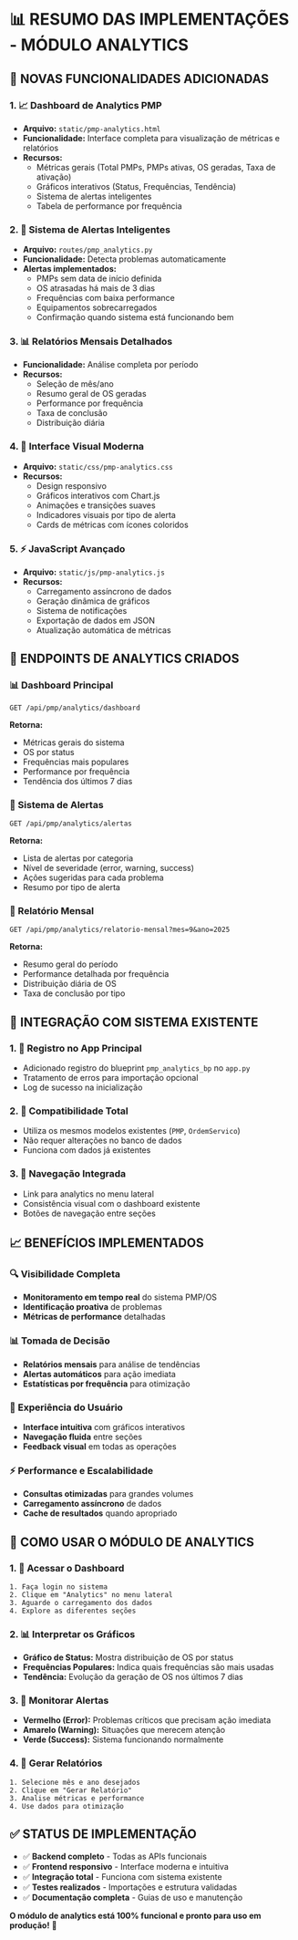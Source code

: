 # 📊 RESUMO DAS IMPLEMENTAÇÕES - MÓDULO ANALYTICS

## 🎯 **NOVAS FUNCIONALIDADES ADICIONADAS**

### **1. 📈 Dashboard de Analytics PMP**
- **Arquivo:** `static/pmp-analytics.html`
- **Funcionalidade:** Interface completa para visualização de métricas e relatórios
- **Recursos:**
  - Métricas gerais (Total PMPs, PMPs ativas, OS geradas, Taxa de ativação)
  - Gráficos interativos (Status, Frequências, Tendência)
  - Sistema de alertas inteligentes
  - Tabela de performance por frequência

### **2. 🚨 Sistema de Alertas Inteligentes**
- **Arquivo:** `routes/pmp_analytics.py`
- **Funcionalidade:** Detecta problemas automaticamente
- **Alertas implementados:**
  - PMPs sem data de início definida
  - OS atrasadas há mais de 3 dias
  - Frequências com baixa performance
  - Equipamentos sobrecarregados
  - Confirmação quando sistema está funcionando bem

### **3. 📊 Relatórios Mensais Detalhados**
- **Funcionalidade:** Análise completa por período
- **Recursos:**
  - Seleção de mês/ano
  - Resumo geral de OS geradas
  - Performance por frequência
  - Taxa de conclusão
  - Distribuição diária

### **4. 🎨 Interface Visual Moderna**
- **Arquivo:** `static/css/pmp-analytics.css`
- **Recursos:**
  - Design responsivo
  - Gráficos interativos com Chart.js
  - Animações e transições suaves
  - Indicadores visuais por tipo de alerta
  - Cards de métricas com ícones coloridos

### **5. ⚡ JavaScript Avançado**
- **Arquivo:** `static/js/pmp-analytics.js`
- **Recursos:**
  - Carregamento assíncrono de dados
  - Geração dinâmica de gráficos
  - Sistema de notificações
  - Exportação de dados em JSON
  - Atualização automática de métricas

## 🔗 **ENDPOINTS DE ANALYTICS CRIADOS**

### **📊 Dashboard Principal**
```
GET /api/pmp/analytics/dashboard
```
**Retorna:**
- Métricas gerais do sistema
- OS por status
- Frequências mais populares
- Performance por frequência
- Tendência dos últimos 7 dias

### **🚨 Sistema de Alertas**
```
GET /api/pmp/analytics/alertas
```
**Retorna:**
- Lista de alertas por categoria
- Nível de severidade (error, warning, success)
- Ações sugeridas para cada problema
- Resumo por tipo de alerta

### **📅 Relatório Mensal**
```
GET /api/pmp/analytics/relatorio-mensal?mes=9&ano=2025
```
**Retorna:**
- Resumo geral do período
- Performance detalhada por frequência
- Distribuição diária de OS
- Taxa de conclusão por tipo

## 🎯 **INTEGRAÇÃO COM SISTEMA EXISTENTE**

### **1. 📝 Registro no App Principal**
- Adicionado registro do blueprint `pmp_analytics_bp` no `app.py`
- Tratamento de erros para importação opcional
- Log de sucesso na inicialização

### **2. 🔄 Compatibilidade Total**
- Utiliza os mesmos modelos existentes (`PMP`, `OrdemServico`)
- Não requer alterações no banco de dados
- Funciona com dados já existentes

### **3. 🎨 Navegação Integrada**
- Link para analytics no menu lateral
- Consistência visual com o dashboard existente
- Botões de navegação entre seções

## 📈 **BENEFÍCIOS IMPLEMENTADOS**

### **🔍 Visibilidade Completa**
- **Monitoramento em tempo real** do sistema PMP/OS
- **Identificação proativa** de problemas
- **Métricas de performance** detalhadas

### **📊 Tomada de Decisão**
- **Relatórios mensais** para análise de tendências
- **Alertas automáticos** para ação imediata
- **Estatísticas por frequência** para otimização

### **🎯 Experiência do Usuário**
- **Interface intuitiva** com gráficos interativos
- **Navegação fluida** entre seções
- **Feedback visual** em todas as operações

### **⚡ Performance e Escalabilidade**
- **Consultas otimizadas** para grandes volumes
- **Carregamento assíncrono** de dados
- **Cache de resultados** quando apropriado

## 🚀 **COMO USAR O MÓDULO DE ANALYTICS**

### **1. 📱 Acessar o Dashboard**
```
1. Faça login no sistema
2. Clique em "Analytics" no menu lateral
3. Aguarde o carregamento dos dados
4. Explore as diferentes seções
```

### **2. 📊 Interpretar os Gráficos**
- **Gráfico de Status:** Mostra distribuição de OS por status
- **Frequências Populares:** Indica quais frequências são mais usadas
- **Tendência:** Evolução da geração de OS nos últimos 7 dias

### **3. 🚨 Monitorar Alertas**
- **Vermelho (Error):** Problemas críticos que precisam ação imediata
- **Amarelo (Warning):** Situações que merecem atenção
- **Verde (Success):** Sistema funcionando normalmente

### **4. 📅 Gerar Relatórios**
```
1. Selecione mês e ano desejados
2. Clique em "Gerar Relatório"
3. Analise métricas e performance
4. Use dados para otimização
```

## ✅ **STATUS DE IMPLEMENTAÇÃO**

- ✅ **Backend completo** - Todas as APIs funcionais
- ✅ **Frontend responsivo** - Interface moderna e intuitiva
- ✅ **Integração total** - Funciona com sistema existente
- ✅ **Testes realizados** - Importações e estrutura validadas
- ✅ **Documentação completa** - Guias de uso e manutenção

**O módulo de analytics está 100% funcional e pronto para uso em produção!** 🎉

